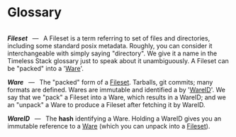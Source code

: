 Glossary
========

<style>
/* We heavily re-style h5 elements here so that mdbook generates nice links. */
h5 {
	display: inline-block;
	margin: 1em 0 0 0;
}
h5:after {
	font-weight: normal;
	content: " — ";
	margin: 0 0.5em;
}
p {
	display: inline;
}
/* We use HR to force breaks back in between defn's.  This is just bending */
/* over backwards to try to keep <angles> out of our markdown. */
/* The important bangs are mostly to communicate to atom's markdown preview. */
hr {
	visibility: hidden;
	margin: 0 !important;
	padding: 0 !important;
	height: 0 !important;
}
</style>


##### Fileset

A Fileset is a term referring to set of files and directories, including some
standard posix metadata.  Roughly, you can consider it interchangeable with
simply saying "directory".  We give it a name in the Timeless Stack glossary
just to speak about it unambiguously.
A Fileset can be "packed" into a '[Ware](#Ware)'.

---

##### Ware

The "packed" form of a [Fileset](#Fileset).
Tarballs, git commits; many formats are defined.
Wares are immutable and identified a by '[WareID](#WareID)'.
We say that we "pack" a Fileset into a Ware, which results in a WareID;
and we an "unpack" a Ware to produce a Fileset after fetching it by WareID.

---

##### WareID

The __hash__ identifying a Ware.
Holding a WareID gives you an immutable reference to a [Ware](#Ware)
(which you can unpack into a [Fileset](#Fileset)).

---

